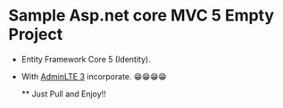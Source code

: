 # Sample Asp.net core MVC 5 Empty Project
- Entity Framework Core 5 (Identity). 
- With <a href="https://adminlte.io/themes/v3/">AdminLTE 3<a> incorporate. 😁😁😁😁

  ** Just Pull and Enjoy!!
